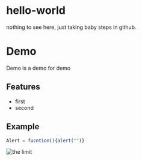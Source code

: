 # hello-world
nothing to see here, just taking baby steps in github.


# Demo

Demo is a demo for demo

## Features

* first
* second

## Example

``` javascript
Alert = fucntion(){alert("")}
```
![the limit](https://user-images.githubusercontent.com/25040623/31576172-5fde6e8c-b113-11e7-88b1-8b591d9a9998.jpg)

